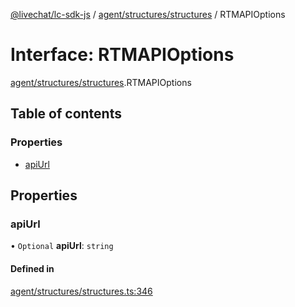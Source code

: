 [@livechat/lc-sdk-js](../README.md) / [agent/structures/structures](../modules/agent_structures_structures.md) / RTMAPIOptions

# Interface: RTMAPIOptions

[agent/structures/structures](../modules/agent_structures_structures.md).RTMAPIOptions

## Table of contents

### Properties

- [apiUrl](agent_structures_structures.RTMAPIOptions.md#apiurl)

## Properties

### apiUrl

• `Optional` **apiUrl**: `string`

#### Defined in

[agent/structures/structures.ts:346](https://github.com/livechat/lc-sdk-js/blob/10347df/src/agent/structures/structures.ts#L346)
